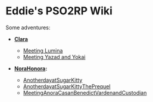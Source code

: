 # Eddie's PSO2RP Wiki

Some adventures:
- **[Clara](Characters/Clara.md)**
	- [Meeting Lumina](Adventures/Clara/MeetingLumina.md)
	- [Meeting Yazad and Yokai](Adventures/Clara/MeetingYazadandYokai.md)


- **[NoraHonora](Characters/NoraHonora.md):**
	- [AnotherdayatSugarKitty](Adventures/Nora/AnotherdayatSugarKitty.md)
	- [AnotherdayatSugarKittyThePrequel](Adventures/Nora/AnotherdayatSugarKittyThePrequel.md)
	- [MeetingAnoraCasanBenedictVardenandCustodian](Adventures/Nora/MeetingAnoraCasanBenedictVardenandCustodian.md)
